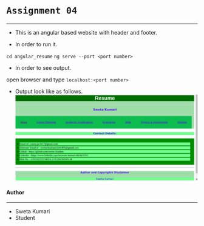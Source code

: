 # `Assignment 04`
-----

* This is an angular based website with header and footer.

* In order to run it.

`cd angular_resume`
`ng serve --port <port number>`

* In order to see output.

open browser and type
`localhost:<port number>`

* Output look like as follows.
![Image](one_output_window.png)

#### Author
----
* Sweta Kumari
* Student
